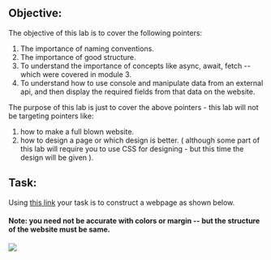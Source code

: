 ## Objective:

The objective of this lab is to cover the following pointers:

1. The importance of naming conventions.
2. The importance of good structure.
3. To understand the importance of concepts like async, await, fetch -- which were covered in module 3.
4. To understand how to use console and manipulate data from an external api, and then display the required fields from that data on the website.

The purpose of this lab is just to cover the above pointers - this lab will not be targeting pointers like:

1. how to make a full blown website.
2. how to design a page or which design is better. ( although some part of this lab will require you to use CSS for designing - but this time
the design will be given ).

## Task:

Using [this link](https://www.themealdb.com/api/json/v1/1/categories.php) your task is to construct a webpage as shown below.

#### Note: you need not be accurate with colors or margin -- but the structure of the website must be same.

![](https://s3.ap-south-1.amazonaws.com/kalvi-education.github.io/front-end-web-development/demo-js-ca3-project.png)
